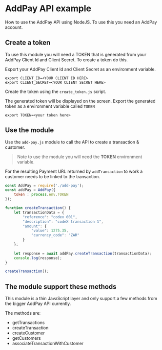 # AddPay API example

How to use the AddPay API using NodeJS. To use this you need an AddPay account.

## Create a token

To use this module you will need a TOKEN that is generated from your AddPay Client Id and Client Secret. To create a token do this.

Export your AddPay Client Id and Client Secret as an environment variable.

```
export CLIENT_ID=<YOUR CLIENT ID HERE>
export CLIENT_SECRET=<YOUR CLIENT SECRET HERE>
```

Create the token using the `create_token.js` script.

The generated token will be displayed on the screen. Export the generated token as a environment variable called `TOKEN`

```
export TOKEN=<your token here>
```

## Use the module

Use the `add-pay.js` module to call the API to create a transaction & customer.

> Note to use the module you will need the **TOKEN** environment variable. 

For the resulting Payment URL returned by `addTransaction` to work a customer needs to be linked to the transaction.

```javascript
const AddPay = require('./add-pay');
const addPay = AddPay({
    token : process.env.TOKEN
});

function createTransaction() {
    let transactionData = {
        "reference": "codex_001",
        "description": "codeX transaction 1",
        "amount": {
            "value": 1275.35,
            "currency_code": "ZAR"
        }
    };
    
    let response = await addPay.createTransaction(transactionData);
    console.log(response);
}

createTransaction();

```

## The module support these methods

This module is a thin JavaScript layer and only support a few methods from the bigger AddPay API currently.

The methods are:

* getTransactions
* createTransaction
* createCustomer
* getCustomers
* associateTransactionWithCustomer
